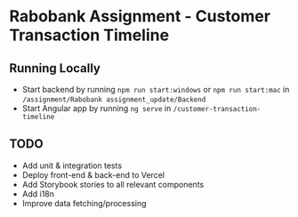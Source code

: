 # Rabobank Assignment - Customer Transaction Timeline

## Running Locally
- Start backend by running `npm run start:windows` or `npm run start:mac` in `/assignment/Rabobank assignment_update/Backend`
- Start Angular app by running `ng serve` in `/customer-transaction-timeline`

## TODO
- Add unit & integration tests
- Deploy front-end & back-end to Vercel
- Add Storybook stories to all relevant components
- Add i18n
- Improve data fetching/processing